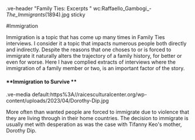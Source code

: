 .ve-header "Family Ties: Excerpts " wc:Raffaello_Gambogi_-_The_Immigrants_(1894).jpg sticky

<style>
    #juncture h1 { color: #124559; }
</style>

#Immigration 

Immigration is a topic that has come up many times in Family Ties interviews. I consider it a topic that impacts numerous people both directly and indirectly. Despite the reasons that one choses to or is forced to immigrate it naturally alters the trajectory of a family history, for better or even for worse.  Here I have complied extracts of interviews where the immigration of a family member or two, is an important factor of the story.



#### **Immigration to Survive **



.ve-media default:https%3A//raicesculturalcenter.org/wp-content/uploads/2023/04/Dorothy-Dip.jpg


More often than wanted people are forced to immigrate due to violence that they are living through in their home countries. The decision to immigrate is usually met with desperation as was the case with Tifanny Keo's mother, Dorothy Dip. 

